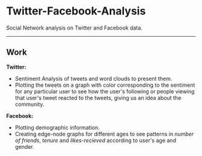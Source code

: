# Twitter-Facebook-Analysis

Social Network analysis on Twitter and Facebook data.

---

## Work

**Twitter:**

- Sentiment Analysis of tweets and word clouds to present them.
- Plotting the tweets on a graph with color corresponding to the sentiment for any particular user to see how the user's following or people viewing that user's tweet reacted to the tweets, giving us an idea about the community.

**Facebook:**

- Plotting demographic information.
- Creating edge-node graphs for different ages to see patterns in _number of friends_, _tenure_ and _likes-recieved_ according to user's age and gender.
